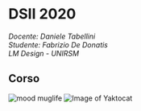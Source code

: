 # DSII 2020  
_Docente: Daniele Tabellini_  
_Studente: Fabrizio De Donatis_  
_LM Design - UNIRSM_  

## Corso  
 ![mood muglife](https://github.com/fabriziodedonatis/archive/blob/master/fabriziodedonatis/MakingVisible/Sentiment_mirror_old/image/From%20Mug%20Life(1).gif?raw=true)
![Image of Yaktocat](https://octodex.github.com/images/daftpunktocat-thomas.gif)
